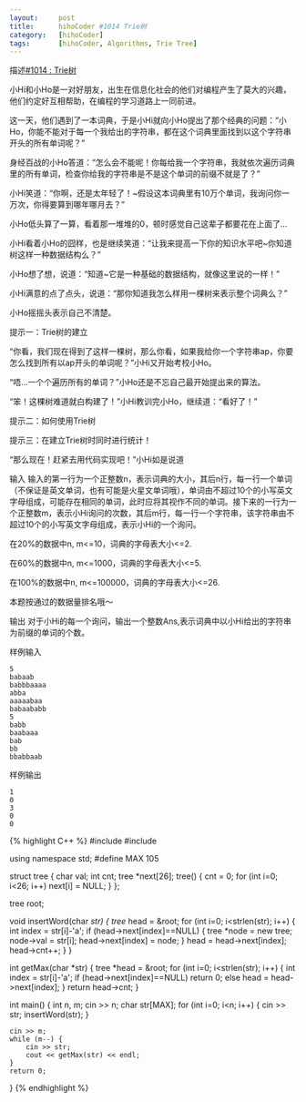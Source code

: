 ```yaml
---
layout:     post
title:      hihoCoder #1014 Trie树
category:   [hihoCoder] 
tags:		[hihoCoder, Algorithms, Trie Tree]
---
```


描述[#1014 : Trie树](https://hihocoder.com/problemset/problem/1014?sid=961667)

小Hi和小Ho是一对好朋友，出生在信息化社会的他们对编程产生了莫大的兴趣，他们约定好互相帮助，在编程的学习道路上一同前进。

这一天，他们遇到了一本词典，于是小Hi就向小Ho提出了那个经典的问题：“小Ho，你能不能对于每一个我给出的字符串，都在这个词典里面找到以这个字符串开头的所有单词呢？”

身经百战的小Ho答道：“怎么会不能呢！你每给我一个字符串，我就依次遍历词典里的所有单词，检查你给我的字符串是不是这个单词的前缀不就是了？”

小Hi笑道：“你啊，还是太年轻了！~假设这本词典里有10万个单词，我询问你一万次，你得要算到哪年哪月去？”

小Ho低头算了一算，看着那一堆堆的0，顿时感觉自己这辈子都要花在上面了...

小Hi看着小Ho的囧样，也是继续笑道：“让我来提高一下你的知识水平吧~你知道树这样一种数据结构么？”

小Ho想了想，说道：“知道~它是一种基础的数据结构，就像这里说的一样！”

小Hi满意的点了点头，说道：“那你知道我怎么样用一棵树来表示整个词典么？”

小Ho摇摇头表示自己不清楚。

提示一：Trie树的建立

“你看，我们现在得到了这样一棵树，那么你看，如果我给你一个字符串ap，你要怎么找到所有以ap开头的单词呢？”小Hi又开始考校小Ho。

“唔...一个个遍历所有的单词？”小Ho还是不忘自己最开始提出来的算法。

“笨！这棵树难道就白构建了！”小Hi教训完小Ho，继续道：“看好了！”

提示二：如何使用Trie树

提示三：在建立Trie树时同时进行统计！

“那么现在！赶紧去用代码实现吧！”小Hi如是说道

输入
输入的第一行为一个正整数n，表示词典的大小，其后n行，每一行一个单词（不保证是英文单词，也有可能是火星文单词哦），单词由不超过10个的小写英文字母组成，可能存在相同的单词，此时应将其视作不同的单词。接下来的一行为一个正整数m，表示小Hi询问的次数，其后m行，每一行一个字符串，该字符串由不超过10个的小写英文字母组成，表示小Hi的一个询问。

在20%的数据中n, m<=10，词典的字母表大小<=2.

在60%的数据中n, m<=1000，词典的字母表大小<=5.

在100%的数据中n, m<=100000，词典的字母表大小<=26.

本题按通过的数据量排名哦～

输出
对于小Hi的每一个询问，输出一个整数Ans,表示词典中以小Hi给出的字符串为前缀的单词的个数。

样例输入

	5
	babaab
	babbbaaaa
	abba
	aaaaabaa
	babaababb
	5
	babb
	baabaaa
	bab
	bb
	bbabbaab

样例输出

	1
	0
	3
	0
	0

{% highlight C++ %}
#include <iostream>
#include <cstring>

using namespace std;
#define MAX 105

struct tree {
    char val;
    int cnt;
    tree *next[26];
    tree() {
        cnt = 0;
        for (int i=0; i<26; i++)
            next[i] = NULL;
    }
};

tree root;

void insertWord(char *str) {
    tree* head = &root;
    for (int i=0; i<strlen(str); i++) {
        int index = str[i]-'a';
        if (head->next[index]==NULL) {
            tree *node = new tree;
            node->val = str[i];
            head->next[index] = node;
        }
        head = head->next[index];
        head->cnt++;
    }
}

int getMax(char *str) {
    tree *head = &root;
    for (int i=0; i<strlen(str); i++) {
        int index = str[i]-'a';
        if (head->next[index]==NULL)    return 0;
        else
            head = head->next[index];
    }
    return head->cnt;
}

int main() {
    int n, m;
    cin >> n;
    char str[MAX];
    for (int i=0; i<n; i++) {
        cin >> str;
        insertWord(str);
    }
    
    cin >> m;
    while (m--) {
        cin >> str;
        cout << getMax(str) << endl;
    }
    return 0;
}
{% endhighlight %}